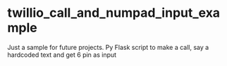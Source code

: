 # twillio_call_and_numpad_input_example
Just a sample for future projects. Py Flask script to make a call, say a hardcoded text and get 6 pin as input
